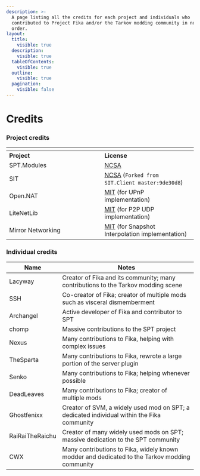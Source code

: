 ```yaml
---
description: >-
  A page listing all the credits for each project and individuals who
  contributed to Project Fika and/or the Tarkov modding community in no specific
  order.
layout:
  title:
    visible: true
  description:
    visible: true
  tableOfContents:
    visible: true
  outline:
    visible: true
  pagination:
    visible: false
---
```


# Credits

### Project credits

<table data-header-hidden><thead><tr><th width="240"></th><th></th></tr></thead><tbody><tr><td><strong>Project</strong></td><td><strong>License</strong></td></tr><tr><td>SPT.Modules</td><td><a href="https://dev.sp-tarkov.com/SPT/Modules/src/branch/master/LICENSE.md">NCSA</a></td></tr><tr><td>SIT</td><td><a href="https://github.com/project-fika/Fika-Plugin/blob/main/LICENSE-SIT.md">NCSA</a> (<code>Forked from SIT.Client master:9de30d8</code>)</td></tr><tr><td>Open.NAT</td><td><a href="https://github.com/lontivero/Open.NAT/blob/master/LICENSE">MIT</a> (for UPnP implementation)</td></tr><tr><td>LiteNetLib</td><td><a href="https://github.com/RevenantX/LiteNetLib/blob/master/LICENSE.txt">MIT</a> (for P2P UDP implementation)</td></tr><tr><td>Mirror Networking</td><td><a href="https://github.com/MirrorNetworking/Mirror/blob/master/LICENSE">MIT</a> (for Snapshot Interpolation implementation)</td></tr></tbody></table>

### Individual credits

| Name            | Notes                                                                                         |
| --------------- | --------------------------------------------------------------------------------------------- |
| Lacyway         | Creator of Fika and its community; many contributions to the Tarkov modding scene             |
| SSH             | Co-creator of Fika; creator of multiple mods such as visceral dismemberment                   |
| Archangel       | Active developer of Fika and contributor to SPT                                               |
| chomp           | Massive contributions to the SPT project                                                      |
| Nexus           | Many contributions to Fika, helping with complex issues                                       |
| TheSparta       | Many contributions to Fika, rewrote a large portion of the server plugin                      |
| Senko           | Many contributions to Fika; helping whenever possible                                         |
| DeadLeaves      | Many contributions to Fika; creator of multiple mods                                          |
| Ghostfenixx     | Creator of SVM, a widely used mod on SPT; a dedicated individual within the Fika community    |
| RaiRaiTheRaichu | Creator of many widely used mods on SPT; massive dedication to the SPT community              |
| CWX             | Many contributions to Fika, widely known modder and dedicated to the Tarkov modding community |
